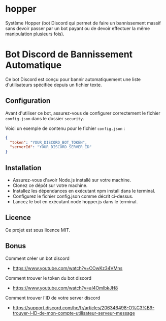 # hopper
Système Hopper (bot Discord qui permet de faire un bannissement massif sans devoir passer par un bot payant ou de devoir effectuer la même manipulation plusieurs fois).


# Bot Discord de Bannissement Automatique

Ce bot Discord est conçu pour bannir automatiquement une liste d'utilisateurs spécifiée depuis un fichier texte.

## Configuration

Avant d'utiliser ce bot, assurez-vous de configurer correctement le fichier `config.json` dans le dossier `security`.

Voici un exemple de contenu pour le fichier `config.json` :

```json
{
  "token": "YOUR_DISCORD_BOT_TOKEN",
  "serverId": "YOUR_DISCORD_SERVER_ID"
}
```

## Installation
- Assurez-vous d'avoir Node.js installé sur votre machine.
- Clonez ce dépôt sur votre machine.
- Installez les dépendances en exécutant npm install dans le terminal.
- Configurez le fichier config.json comme décrit ci-dessus.
- Lancez le bot en exécutant node hopper.js dans le terminal.

## Licence
Ce projet est sous licence MIT.


## Bonus
Comment créer un bot discord 
- https://www.youtube.com/watch?v=COwKz34VMns

Comment trouver le token du bot discord
- https://www.youtube.com/watch?v=aI4OmIbkJH8

Comment trouver l'ID de votre server discord
- https://support.discord.com/hc/fr/articles/206346498-O%C3%B9-trouver-l-ID-de-mon-compte-utilisateur-serveur-message